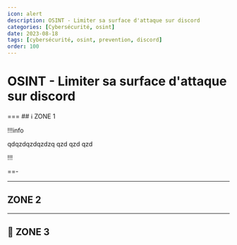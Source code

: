 ```yaml
---
icon: alert
description: OSINT - Limiter sa surface d'attaque sur discord
categories: [Cybersécurité, osint]
date: 2023-08-18
tags: [cybersécurité, osint, prevention, discord]
order: 100
---
```


# OSINT - Limiter sa surface d'attaque sur discord


=== ## ℹ️ ZONE 1

!!!info 

qdqzdqzdqzdzq
qzd
qzd
qzd

!!!

==-

---

## ZONE 2



---

## 🔐 ZONE 3